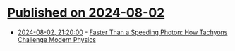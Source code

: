 # [Published on 2024-08-02](index.md)

* [2024-08-02, 21:20:00](https://soylentnews.org/article.pl?sid=24/08/02/0122249&from=rss) - [Faster Than a Speeding Photon: How Tachyons Challenge Modern Physics](https://soylentnews.org/article.pl?sid=24/08/02/0122249&from=rss)
